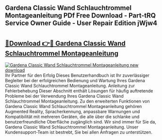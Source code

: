 ## Gardena Classic Wand Schlauchtrommel Montageanleitung PDf Free Download - Part-tRQ Service Owner Guide - User Repair Edition jWjw4

# <h2><a href="http://df7rr2a.blite.top/?on=Gardena+Classic+Wand+Schlauchtrommel+Montageanleitung">🔗Download 👉🔴 Gardena Classic Wand Schlauchtrommel Montageanleitung</a></h2>

[![Gardena Classic Wand Schlauchtrommel Montageanleitung new download](https://i.imgur.com/lujVjoI.png)](http://df7rr2a.blite.top/?on=Gardena+Classic+Wand+Schlauchtrommel+Montageanleitung)
Ihr Partner für den Erfolg Dieses Benutzerhandbuch ist Ihr zuverlässiger Begleiter bei der erfolgreichen Bedienung und Wartung Ihres Gardena Classic Wand Schlauchtrommel Montageanleitung. Anleitung zur Fehlerbehebung Dieser Abschnitt enthält Lösungen für häufig auftretende Probleme bei der Verwendung Ihres Gardena Classic Wand Schlauchtrommel Montageanleitung. Zu den erweiterten Funktionen von Gardena Classic Wand Schlauchtrommel Montageanleitung gehören Augmented Reality, Spracherkennung, anpassbare Warnungen und Kompatibilität mit mehreren Geräten, die alle über die schlanke und benutzerfreundliche Oberfläche zugänglich sind. Wir sind immer für Sie da, Gardena Classic Wand Schlauchtrommel Montageanleitung. Unser Kundensupport-Team ist bestrebt, Sie bei allen Anfragen zu unterstützen.
